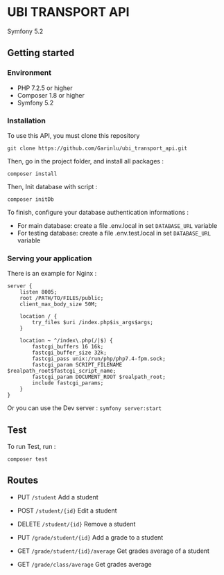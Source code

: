 # UBI TRANSPORT API

Symfony 5.2

## Getting started

### Environment

* PHP 7.2.5 or higher
* Composer 1.8 or higher
* Symfony 5.2

### Installation

To use this API, you must clone this repository

```shell
git clone https://github.com/Garinlu/ubi_transport_api.git
```

Then, go in the project folder, and install all packages :

```shell
composer install
```

Then, Init database with script :

```shell
composer initDb
```

To finish, configure your database authentication informations :

* For main database: create a file .env.local in set `DATABASE_URL` variable
* For testing database: create a file .env.test.local in set `DATABASE_URL` variable

### Serving your application

There is an example for Nginx :

```
server {
	listen 8005;
    root /PATH/TO/FILES/public;
	client_max_body_size 50M;

    location / {
		try_files $uri /index.php$is_args$args;
    }

    location ~ ^/index\.php(/|$) {
		fastcgi_buffers 16 16k;
		fastcgi_buffer_size 32k;
        fastcgi_pass unix:/run/php/php7.4-fpm.sock;
        fastcgi_param SCRIPT_FILENAME $realpath_root$fastcgi_script_name;
        fastcgi_param DOCUMENT_ROOT $realpath_root;
        include fastcgi_params;
	}
}
```

Or you can use the Dev server : `symfony server:start`

## Test

To run Test, run :

```shell
composer test
```

## Routes

* PUT `/student`
  Add a student

* POST `/student/{id}`
  Edit a student

* DELETE `/student/{id}`
  Remove a student

* PUT `/grade/student/{id}`
  Add a grade to a student

* GET `/grade/student/{id}/average`
  Get grades average of a student

* GET `/grade/class/average`
  Get grades average
